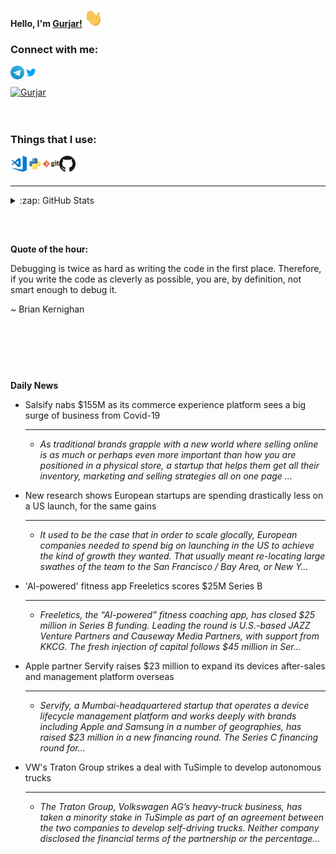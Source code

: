 #### Hello, I'm [Gurjar!](https://GurjarKing.github.io) <img src="https://raw.githubusercontent.com/ABSphreak/ABSphreak/master/gifs/Hi.gif" width="30px"></h2>


### Connect with me:

[<img align="left" alt="Gurjar | Telegram" width="22px" src="https://raw.githubusercontent.com/github/explore/80688e429a7d4ef2fca1e82350fe8e3517d3494d/topics/telegram/telegram.png" />][Telegram]
[<img align="left" alt="Gurjar | Twitter" width="22px" src="https://raw.githubusercontent.com/github/explore/80688e429a7d4ef2fca1e82350fe8e3517d3494d/topics/twitter/twitter.png" />][Twitter]
<br >
<br >
<a href="https://github.com/GurjarKing"><img src="https://komarev.com/ghpvc/?username=GurjarKing" alt="Gurjar" /></a> <br />
<br />
<br />
<!-- <br >

![](https://visitor-badge.glitch.me/badge?page_id=GurjarKing)

<br /> -->

### Things that I use:

[<img align="left" alt="Visual Studio Code" width="26px" src="https://raw.githubusercontent.com/github/explore/80688e429a7d4ef2fca1e82350fe8e3517d3494d/topics/visual-studio-code/visual-studio-code.png" />][VSCode]
[<img align="left" alt="Python" width="26px" src="https://raw.githubusercontent.com/github/explore/80688e429a7d4ef2fca1e82350fe8e3517d3494d/topics/python/python.png" />][Python]
[<img align="left" alt="Git" width="26px" src="https://raw.githubusercontent.com/github/explore/80688e429a7d4ef2fca1e82350fe8e3517d3494d/topics/git/git.png" />][Git]
[<img align="left" alt="GitHub" width="26px" src="https://raw.githubusercontent.com/github/explore/78df643247d429f6cc873026c0622819ad797942/topics/github/github.png" />][Github]

<br />
<br />

---
<details>
  <summary>:zap: GitHub Stats</summary>

<img align="left" alt="Gurjar's Github Stats" src="https://github-readme-stats.vercel.app/api?username=GurjarKing&show_icons=true&hide_border=true&count_private=true&include_all_commit=true&theme=algolia" />

</details>

<!-- ### 🔔 My latest tweet
<a href="https://twitter.com/Gurjar_King43" target="_blank">
	<img src="https://github.com/GurjarKing/GurjarKing/raw/master/tweet.png" width="70%" align="center" alt="Click to view on Twitter" title="My latest tweet, as an image"/>
</a> -->
<br>

<pre>

</pre>

**Quote of the hour:**

Debugging is twice as hard as writing the code in the first place. Therefore, if you write the code as cleverly as possible, you are, by definition, not smart enough to debug it.

~ Brian Kernighan
<pre>

</pre>
<br>
<pre>


</pre>
<strong>Daily News</strong>
  
  - Salsify nabs $155M as its commerce experience platform sees a big surge of business from Covid-19
     <hr/>
     
      - *As traditional brands grapple with a new world where selling online is as much or perhaps even more important than how you are positioned in a physical store, a startup that helps them get all their inventory, marketing and selling strategies all on one page …*
     
  - New research shows European startups are spending drastically less on a US launch, for the same gains
      <hr/>
      
      - *It used to be the case that in order to scale glocally, European companies needed to spend big on launching in the US to achieve the kind of growth they wanted. That usually meant re-locating large swathes of the team to the San Francisco / Bay Area, or New Y…*
      
  - 'AI-powered' fitness app Freeletics scores $25M Series B
      <hr/>
      
      - *Freeletics, the “AI-powered” fitness coaching app, has closed $25 million in Series B funding. Leading the round is U.S.-based JAZZ Venture Partners and Causeway Media Partners, with support from KKCG. The fresh injection of capital follows $45 million in Ser…*
      
  - Apple partner Servify raises $23 million to expand its devices after-sales and management platform overseas
      <hr/>
      
      - *Servify, a Mumbai-headquartered startup that operates a device lifecycle management platform and works deeply with brands including Apple and Samsung in a number of geographies, has raised $23 million in a new financing round. The Series C financing round for…*
       
  - VW's Traton Group strikes a deal with TuSimple to develop autonomous trucks
      <hr/>
       
       - *The Traton Group, Volkswagen AG’s heavy-truck business, has taken a minority stake in TuSimple as part of an agreement between the two companies to develop self-driving trucks. Neither company disclosed the financial terms of the partnership or the percentage…*
      

<br />

[VSCode]: https://code.visualstudio.com/
[Python]: https://www.python.org/
[Git]: https://git-scm.com/
[Github]: https://github.com/
[Telegram]: https://t.me/Gurjar_King/
[Twitter]: https://twitter.com/Gurjar_King43/
